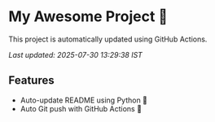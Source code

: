 # My Awesome Project 🚀

This project is automatically updated using GitHub Actions.

_Last updated: 2025-07-30 13:29:38 IST_

## Features
- Auto-update README using Python 🐍
- Auto Git push with GitHub Actions 🤖
